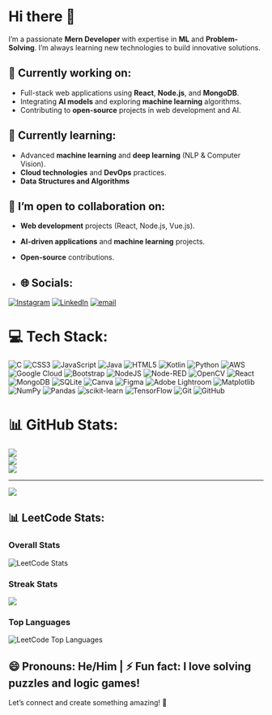 # Hi there 👋

I’m a passionate **Mern Developer** with expertise in **ML** and **Problem-Solving**. I’m always learning new technologies to build innovative solutions.

## 🔭 Currently working on:
- Full-stack web applications using **React**, **Node.js**, and **MongoDB**.
- Integrating **AI models** and exploring **machine learning** algorithms.
- Contributing to **open-source** projects in web development and AI.

## 🌱 Currently learning:
- Advanced **machine learning** and **deep learning** (NLP & Computer Vision).
- **Cloud technologies** and **DevOps** practices.
- **Data Structures and Algorithms**

## 👯 I’m open to collaboration on:
- **Web development** projects (React, Node.js, Vue.js).
- **AI-driven applications** and **machine learning** projects.
- **Open-source** contributions.

- ## 🌐 Socials:
[![Instagram](https://img.shields.io/badge/Instagram-%23E4405F.svg?logo=Instagram&logoColor=white)](https://instagram.com/ajay_mudettula) [![LinkedIn](https://img.shields.io/badge/LinkedIn-%230077B5.svg?logo=linkedin&logoColor=white)](https://linkedin.com/in/ajay-mudettula) [![email](https://img.shields.io/badge/Email-D14836?logo=gmail&logoColor=white)](mailto:majayyadav1357@gmail.com) 

# 💻 Tech Stack:
![C](https://img.shields.io/badge/c-%2300599C.svg?style=for-the-badge&logo=c&logoColor=white) ![CSS3](https://img.shields.io/badge/css3-%231572B6.svg?style=for-the-badge&logo=css3&logoColor=white) ![JavaScript](https://img.shields.io/badge/javascript-%23323330.svg?style=for-the-badge&logo=javascript&logoColor=%23F7DF1E) ![Java](https://img.shields.io/badge/java-%23ED8B00.svg?style=for-the-badge&logo=openjdk&logoColor=white) ![HTML5](https://img.shields.io/badge/html5-%23E34F26.svg?style=for-the-badge&logo=html5&logoColor=white) ![Kotlin](https://img.shields.io/badge/kotlin-%237F52FF.svg?style=for-the-badge&logo=kotlin&logoColor=white) ![Python](https://img.shields.io/badge/python-3670A0?style=for-the-badge&logo=python&logoColor=ffdd54) ![AWS](https://img.shields.io/badge/AWS-%23FF9900.svg?style=for-the-badge&logo=amazon-aws&logoColor=white) ![Google Cloud](https://img.shields.io/badge/GoogleCloud-%234285F4.svg?style=for-the-badge&logo=google-cloud&logoColor=white) ![Bootstrap](https://img.shields.io/badge/bootstrap-%238511FA.svg?style=for-the-badge&logo=bootstrap&logoColor=white) ![NodeJS](https://img.shields.io/badge/node.js-6DA55F?style=for-the-badge&logo=node.js&logoColor=white) ![Node-RED](https://img.shields.io/badge/Node--RED-%238F0000.svg?style=for-the-badge&logo=node-red&logoColor=white) ![OpenCV](https://img.shields.io/badge/opencv-%23white.svg?style=for-the-badge&logo=opencv&logoColor=white) ![React](https://img.shields.io/badge/react-%2320232a.svg?style=for-the-badge&logo=react&logoColor=%2361DAFB) ![MongoDB](https://img.shields.io/badge/MongoDB-%234ea94b.svg?style=for-the-badge&logo=mongodb&logoColor=white) ![SQLite](https://img.shields.io/badge/sqlite-%2307405e.svg?style=for-the-badge&logo=sqlite&logoColor=white) ![Canva](https://img.shields.io/badge/Canva-%2300C4CC.svg?style=for-the-badge&logo=Canva&logoColor=white) ![Figma](https://img.shields.io/badge/figma-%23F24E1E.svg?style=for-the-badge&logo=figma&logoColor=white) ![Adobe Lightroom](https://img.shields.io/badge/Adobe%20Lightroom-31A8FF.svg?style=for-the-badge&logo=Adobe%20Lightroom&logoColor=white) ![Matplotlib](https://img.shields.io/badge/Matplotlib-%23ffffff.svg?style=for-the-badge&logo=Matplotlib&logoColor=black) ![NumPy](https://img.shields.io/badge/numpy-%23013243.svg?style=for-the-badge&logo=numpy&logoColor=white) ![Pandas](https://img.shields.io/badge/pandas-%23150458.svg?style=for-the-badge&logo=pandas&logoColor=white) ![scikit-learn](https://img.shields.io/badge/scikit--learn-%23F7931E.svg?style=for-the-badge&logo=scikit-learn&logoColor=white) ![TensorFlow](https://img.shields.io/badge/TensorFlow-%23FF6F00.svg?style=for-the-badge&logo=TensorFlow&logoColor=white) ![Git](https://img.shields.io/badge/git-%23F05033.svg?style=for-the-badge&logo=git&logoColor=white) ![GitHub](https://img.shields.io/badge/github-%23121011.svg?style=for-the-badge&logo=github&logoColor=white)
# 📊 GitHub Stats:
![](https://github-readme-stats.vercel.app/api?username=AjaySmarc&theme=dark&hide_border=false&include_all_commits=false&count_private=false)<br/>
![](https://nirzak-streak-stats.vercel.app/?user=AjaySmarc&theme=dark&hide_border=false)<br/>
![](https://github-readme-stats.vercel.app/api/top-langs/?username=AjaySmarc&theme=dark&hide_border=false&include_all_commits=false&count_private=false&layout=compact)

---
[![](https://visitcount.itsvg.in/api?id=AjaySmarc&icon=0&color=0)](https://visitcount.itsvg.in)


## 📊 LeetCode Stats:

### Overall Stats
![LeetCode Stats](https://leetcode.card.workers.dev/?username=ajay_mudettula)

### Streak Stats
![](https://nirzak-streak-stats.vercel.app/?user=ajay_mudettula&theme=dark&hide_border=false)

### Top Languages
![LeetCode Top Languages](https://github-readme-stats.vercel.app/api/top-langs/?username=ajay_mudettula&theme=dark&hide_border=false&layout=compact)


<!-- Proudly created with GPRM ( https://gprm.itsvg.in ) -->

## 😄 Pronouns: He/Him | ⚡ Fun fact: I love solving puzzles and logic games!

Let’s connect and create something amazing! 🚀
